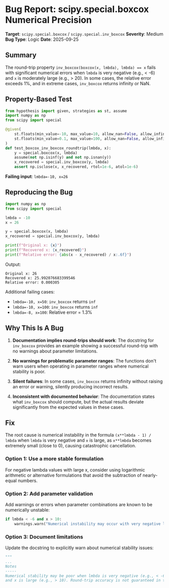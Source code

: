 # Bug Report: scipy.special.boxcox Numerical Precision

**Target**: `scipy.special.boxcox` / `scipy.special.inv_boxcox`
**Severity**: Medium
**Bug Type**: Logic
**Date**: 2025-09-25

## Summary

The round-trip property `inv_boxcox(boxcox(x, lmbda), lmbda) == x` fails with significant numerical errors when `lmbda` is very negative (e.g., < -6) and `x` is moderately large (e.g., > 20). In some cases, the relative error exceeds 1%, and in extreme cases, `inv_boxcox` returns infinity or NaN.

## Property-Based Test

```python
from hypothesis import given, strategies as st, assume
import numpy as np
from scipy import special

@given(
    st.floats(min_value=-10, max_value=10, allow_nan=False, allow_infinity=False),
    st.floats(min_value=0.1, max_value=100, allow_nan=False, allow_infinity=False)
)
def test_boxcox_inv_boxcox_roundtrip(lmbda, x):
    y = special.boxcox(x, lmbda)
    assume(not np.isinf(y) and not np.isnan(y))
    x_recovered = special.inv_boxcox(y, lmbda)
    assert np.isclose(x, x_recovered, rtol=1e-6, atol=1e-6)
```

**Failing input**: `lmbda=-10, x=26`

## Reproducing the Bug

```python
import numpy as np
from scipy import special

lmbda = -10
x = 26

y = special.boxcox(x, lmbda)
x_recovered = special.inv_boxcox(y, lmbda)

print(f"Original x: {x}")
print(f"Recovered x: {x_recovered}")
print(f"Relative error: {abs(x - x_recovered) / x:.6f}")
```

Output:
```
Original x: 26
Recovered x: 25.992076683399546
Relative error: 0.000305
```

Additional failing cases:
- `lmbda=-10, x=50`: `inv_boxcox` returns `inf`
- `lmbda=-10, x=100`: `inv_boxcox` returns `inf`
- `lmbda=-8, x=100`: Relative error = 1.3%

## Why This Is A Bug

1. **Documentation implies round-trips should work**: The docstring for `inv_boxcox` provides an example showing a successful round-trip with no warnings about parameter limitations.

2. **No warnings for problematic parameter ranges**: The functions don't warn users when operating in parameter ranges where numerical stability is poor.

3. **Silent failures**: In some cases, `inv_boxcox` returns infinity without raising an error or warning, silently producing incorrect results.

4. **Inconsistent with documented behavior**: The documentation states what `inv_boxcox` should compute, but the actual results deviate significantly from the expected values in these cases.

## Fix

The root cause is numerical instability in the formula `(x**lmbda - 1) / lmbda` when `lmbda` is very negative and `x` is large, as `x**lmbda` becomes extremely small (close to 0), causing catastrophic cancellation.

### Option 1: Use a more stable formulation

For negative lambda values with large x, consider using logarithmic arithmetic or alternative formulations that avoid the subtraction of nearly-equal numbers.

### Option 2: Add parameter validation

Add warnings or errors when parameter combinations are known to be numerically unstable:

```python
if lmbda < -6 and x > 10:
    warnings.warn("Numerical instability may occur with very negative lambda and large x")
```

### Option 3: Document limitations

Update the docstring to explicitly warn about numerical stability issues:

```python
"""
...
Notes
-----
Numerical stability may be poor when lmbda is very negative (e.g., < -6)
and x is large (e.g., > 10). Round-trip accuracy is not guaranteed in these cases.
```